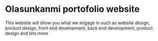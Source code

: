 # Olasunkanmi portofolio website
This website will show you what we engage in such as website design, product design, front end development, back end development, product design and lots more
